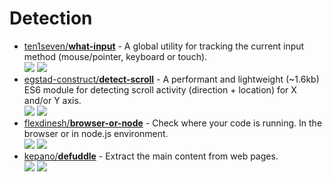 # Detection

- [ten1seven/**what-input**](https://github.com/ten1seven/what-input) - A global utility for tracking the current input method (mouse/pointer, keyboard or touch).  
  ![](https://img.shields.io/github/stars/ten1seven/what-input?style=social&label=Star)
  ![](https://img.shields.io/github/last-commit/ten1seven/what-input?style=social&label=Update)
- [egstad-construct/**detect-scroll**](https://github.com/egstad-construct/detect-scroll) - A performant and lightweight (~1.6kb) ES6 module for detecting scroll activity (direction + location) for X and/or Y axis.  
  ![](https://img.shields.io/github/stars/egstad-construct/detect-scroll?style=social&label=Star)
  ![](https://img.shields.io/github/last-commit/egstad-construct/detect-scroll?style=social&label=Update)
- [flexdinesh/**browser-or-node**](https://github.com/flexdinesh/browser-or-node) - Check where your code is running. In the browser or in node.js environment.  
  ![](https://img.shields.io/github/stars/flexdinesh/browser-or-node?style=social&label=Star)
  ![](https://img.shields.io/github/last-commit/flexdinesh/browser-or-node?style=social&label=Update)
- [kepano/**defuddle**](https://github.com/kepano/defuddle) - Extract the main content from web pages.  
  ![](https://img.shields.io/github/stars/kepano/defuddle?style=social&label=Star)
  ![](https://img.shields.io/github/last-commit/kepano/defuddle?style=social&label=Update)
